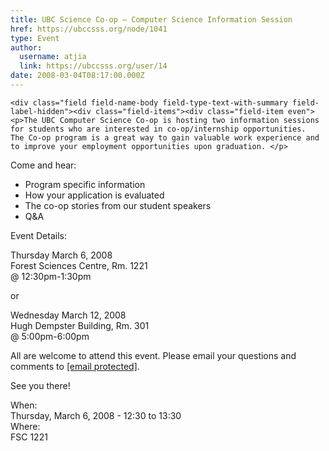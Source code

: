```yaml
---
title: UBC Science Co-op – Computer Science Information Session  
href: https://ubccsss.org/node/1041
type: Event
author:
  username: atjia
  link: https://ubccsss.org/user/14
date: 2008-03-04T08:17:00.000Z
---
```



    <div class="field field-name-body field-type-text-with-summary field-label-hidden"><div class="field-items"><div class="field-item even"><p>The UBC Computer Science Co-op is hosting two information sessions for students who are interested in co-op/internship opportunities.  The Co-op program is a great way to gain valuable work experience and to improve your employment opportunities upon graduation. </p>
<p>Come and hear:</p>
<ul>
<li>Program specific information
</li><li>How your application is evaluated
</li><li>The co-op stories from our student speakers
</li><li>Q&amp;A
</li></ul>
<p>Event Details: </p>
<p>Thursday March 6, 2008<br>
Forest Sciences Centre, Rm. 1221<br>
@ 12:30pm-1:30pm </p>
<p>or </p>
<p>Wednesday March 12, 2008<br>
Hugh Dempster Building, Rm. 301<br>
@ 5:00pm-6:00pm </p>
<p>All are welcome to attend this event.  Please email your questions and comments to <a href="/cdn-cgi/l/email-protection#bddeceded2d2cdfddece93c8dfde93dedc"><span class="__cf_email__" data-cfemail="1a79697975756a5a7969346f787934797b">[email&#xA0;protected]</span></a>.</p>
<p>See you there!  </p>
</div></div></div><div class="field field-name-field-dates field-type-datetime field-label-above"><div class="field-label">When:&#xA0;</div><div class="field-items"><div class="field-item even"><span class="date-display-single">Thursday, March 6, 2008 - <span class="date-display-range"><span class="date-display-start">12:30</span> to <span class="date-display-end">13:30</span></span></span></div></div></div><div class="field field-name-field-location field-type-text field-label-above"><div class="field-label">Where:&#xA0;</div><div class="field-items"><div class="field-item even">FSC 1221</div></div></div>    <footer>
          </footer>
    